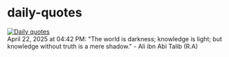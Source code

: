 # daily-quotes
[![Daily quotes](https://github.com/ceepu8/daily-quotes/actions/workflows/daily-quote.yml/badge.svg)](https://github.com/ceepu8/daily-quotes/actions/workflows/daily-quote.yml)<br/>
April 22, 2025 at 04:42 PM: "The world is darkness; knowledge is light; but knowledge without truth is a mere shadow." - Ali ibn Abi Talib (R.A)
